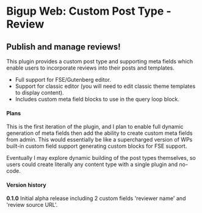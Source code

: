 # Bigup Web: Custom Post Type - Review

## Publish and manage reviews!

This plugin provides a custom post type and supporting meta fields which enable users to incorporate
reviews into their posts and templates.

 - Full support for FSE/Gutenberg editor.
 - Support for classic editor (you will need to edit classic theme templates to display content).
 - Includes custom meta field blocks to use in the query loop block.

#### Plans

This is the first iteration of the plugin, and I plan to enable full dynamic generation of meta
fields then add the ability to create custom meta fields from admin. This would essentially be like
a supercharged version of WPs built-in custom field support generating custom blocks for FSE support.

Eventually I may explore dynamic building of the post types themselves, so users could create
literally any content type with a single plugin and no-code.

#### Version history

**0.1.0**
Initial alpha release including 2 custom fields 'reviewer name' and 'review source URL'.